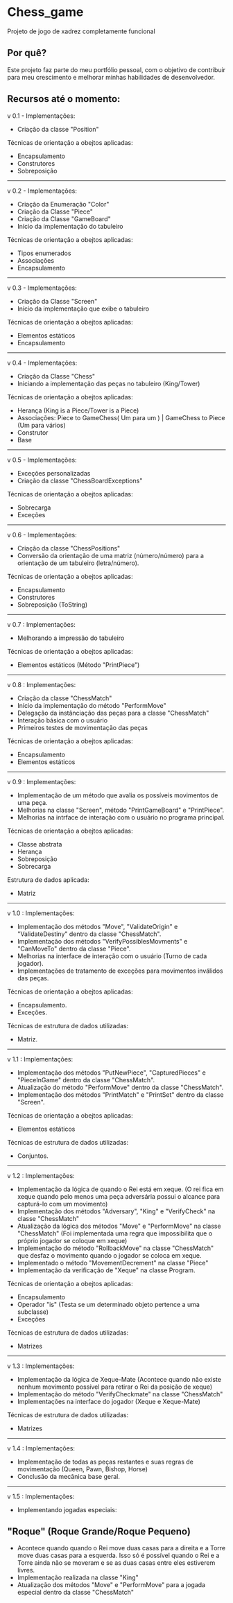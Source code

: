 # Chess_game
 Projeto de jogo de xadrez completamente funcional
 
 ## Por quê?
 Este projeto faz parte do meu portfólio pessoal, com o objetivo de contribuir para meu crescimento e melhorar minhas habilidades de desenvolvedor.
 
 ## Recursos até o momento:
 
 v 0.1 - Implementações: 
 
- Criação da classe "Position" 

Técnicas de orientação a obejtos aplicadas:

- Encapsulamento
- Construtores
- Sobreposição

---------------------------------------------------

v 0.2 - Implementações:

- Criação da Enumeração "Color"
- Criação da Classe "Piece"
- Criação da Classe "GameBoard"
- Início da implementação do tabuleiro

Técnicas de orientação a obejtos aplicadas:

- Tipos enumerados
- Associações
- Encapsulamento

---------------------------------------------------

v 0.3 - Implementações:

- Criação da Classe "Screen"
- Início da implementação que exibe o tabuleiro

Técnicas de orientação a obejtos aplicadas:

- Elementos estáticos
- Encapsulamento

---------------------------------------------------

v 0.4 - Implementações:

- Criação da Classe "Chess"
- Iniciando a implementação das peças no tabuleiro (King/Tower)

Técnicas de orientação a obejtos aplicadas:

- Herança (King is a Piece/Tower is a Piece)
- Associações: Piece to GameChess( Um para um ) | GameChess to Piece (Um para vários)
- Construtor
- Base

---------------------------------------------------

v 0.5 - Implementações:

- Exceções personalizadas
- Criação da classe "ChessBoardExceptions"

Técnicas de orientação a obejtos aplicadas:

- Sobrecarga 
- Exceções

---------------------------------------------------

v 0.6 - Implementações:

- Criação da classe "ChessPositions"
- Conversão da orientação de uma matriz (número/número) para a orientação de um tabuleiro (letra/número).

Técnicas de orientação a obejtos aplicadas:

- Encapsulamento 
- Construtores
- Sobreposição (ToString)

---------------------------------------------------

v 0.7 : Implementações:

- Melhorando a impressão do tabuleiro

Técnicas de orientação a obejtos aplicadas:

- Elementos estáticos (Método "PrintPiece")

---------------------------------------------------

v 0.8 : Implementações:

- Criação da classe "ChessMatch"
- Início da implementação do método "PerformMove"
- Delegação da instânciação das peças para a classe "ChessMatch"
- Interação básica com o usuário
- Primeiros testes de movimentação das peças

Técnicas de orientação a obejtos aplicadas:

- Encapsulamento
- Elementos estáticos

---------------------------------------------------

v 0.9 : Implementações:

- Implementação de um método que avalia os possíveis movimentos de uma peça.
- Melhorias na classe "Screen", método "PrintGameBoard" e "PrintPiece".
- Melhorias na intrface de interação com o usuário no programa principal.

Técnicas de orientação a obejtos aplicadas:

- Classe abstrata
- Herança
- Sobreposição
- Sobrecarga

Estrutura de dados aplicada:

- Matriz

---------------------------------------------------

v 1.0 : Implementações:

- Implementação dos métodos "Move", "ValidateOrigin" e "ValidateDestiny" dentro da classe "ChessMatch".
- Implementação dos métodos "VerifyPossiblesMovments" e "CanMoveTo" dentro da classe "Piece".
- Melhorias na interface de interação com o usuário (Turno de cada jogador).
- Implementações de tratamento de exceções para movimentos inválidos das peças.

Técnicas de orientação a obejtos aplicadas:

- Encapsulamento.
- Exceções.

Técnicas de estrutura de dados utilizadas:

- Matriz.

---------------------------------------------------

v 1.1 : Implementações:

- Implementação dos métodos "PutNewPiece", "CapturedPieces" e "PieceInGame" dentro da classe "ChessMatch".
- Atualização do método "PerformMove" dentro da classe "ChessMatch".
- Implementação dos métodos "PrintMatch" e "PrintSet" dentro da classe "Screen".

Técnicas de orientação a obejtos aplicadas:

- Elementos estáticos

Técnicas de estrutura de dados utilizadas:

- Conjuntos.

---------------------------------------------------

v 1.2 : Implementações:

- Implementação da lógica de quando o Rei está em xeque. (O rei fica em xeque quando pelo menos uma peça adversária possui o alcance para capturá-lo com um movimento)
- Implementação dos métodos "Adversary", "King" e "VerifyCheck"  na classe "ChessMatch"
- Atualização da lógica dos métodos "Move" e "PerformMove" na classe "ChessMatch" (Foi implementada uma regra que impossibilita que o próprio jogador se coloque em xeque)
- Implementação do método "RollbackMove" na classe "ChessMatch" que desfaz o movimento quando o jogador se coloca em xeque.
- Implementado o método "MovementDecrement" na classe "Piece"
- Implementação da verificação de "Xeque" na classe Program.

Técnicas de orientação a obejtos aplicadas:

- Encapsulamento
- Operador "is" (Testa se um determinado objeto pertence a uma subclasse)
- Exceções

Técnicas de estrutura de dados utilizadas:

- Matrizes

---------------------------------------------------

v 1.3 : Implementações:

- Implementação da lógica de Xeque-Mate (Acontece quando não existe nenhum movimento possível para retirar o Rei da posição de xeque)
- Implementação do método "VerifyCheckmate" na classe "ChessMatch"
- Implementações na interface do jogador (Xeque e Xeque-Mate)

Técnicas de estrutura de dados utilizadas:

- Matrizes

---------------------------------------------------

v 1.4 : Implementações:

- Implementação de todas as peças restantes e suas regras de movimentação (Queen, Pawn, Bishop, Horse)
- Conclusão da mecânica base geral.

---------------------------------------------------

v 1.5 : Implementações:

- Implementando jogadas especiais: 

## "Roque" (Roque Grande/Roque Pequeno)

- Acontece quando quando o Rei move duas casas para a direita e a Torre move duas casas para a esquerda. Isso só é possível quando o Rei e a Torre ainda não se moveram e se as duas casas entre eles estiverem livres.
- Implementação realizada na classe "King"
- Atualização dos métodos "Move" e "PerformMove" para a jogada especial dentro da classe "ChessMatch"





